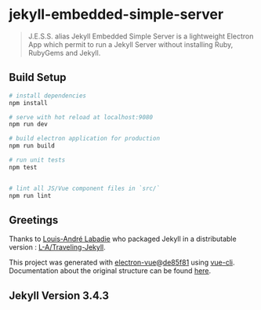# jekyll-embedded-simple-server

> J.E.S.S. alias Jekyll Embedded Simple Server is a lightweight Electron App which permit to run a Jekyll Server without installing Ruby, RubyGems and Jekyll.

## Build Setup

``` bash
# install dependencies
npm install

# serve with hot reload at localhost:9080
npm run dev

# build electron application for production
npm run build

# run unit tests
npm test


# lint all JS/Vue component files in `src/`
npm run lint

```

## Greetings

Thanks to [Louis-André Labadie](https://github.com/L-A) who packaged Jekyll in a distributable version : [L-A/Traveling-Jekyll](https://github.com/L-A/Traveling-Jekyll).

This project was generated with [electron-vue](https://github.com/SimulatedGREG/electron-vue)@[de85f81](https://github.com/SimulatedGREG/electron-vue/tree/de85f81890c01500113738bfe57bef136f9fbf52) using [vue-cli](https://github.com/vuejs/vue-cli). Documentation about the original structure can be found [here](https://simulatedgreg.gitbooks.io/electron-vue/content/index.html).

## Jekyll Version 3.4.3
